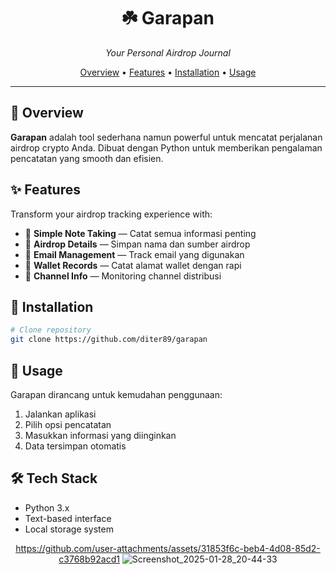 <div align="center">
  
# ☘️ Garapan

*Your Personal Airdrop Journal*

[Overview](#overview) • [Features](#features) • [Installation](#installation) • [Usage](#usage)

</div>

---

## 🌿 Overview

**Garapan** adalah tool sederhana namun powerful untuk mencatat perjalanan airdrop crypto Anda. Dibuat dengan Python untuk memberikan pengalaman pencatatan yang smooth dan efisien.

## ✨ Features

Transform your airdrop tracking experience with:

- 📝 **Simple Note Taking** — Catat semua informasi penting
- 🎯 **Airdrop Details** — Simpan nama dan sumber airdrop
- 📧 **Email Management** — Track email yang digunakan
- 💎 **Wallet Records** — Catat alamat wallet dengan rapi
- 🔄 **Channel Info** — Monitoring channel distribusi

## 🚀 Installation

```bash
# Clone repository
git clone https://github.com/diter89/garapan

```

## 💫 Usage

Garapan dirancang untuk kemudahan penggunaan:

1. Jalankan aplikasi
2. Pilih opsi pencatatan
3. Masukkan informasi yang diinginkan
4. Data tersimpan otomatis

## 🛠️ Tech Stack

- Python 3.x
- Text-based interface
- Local storage system

<div align="center">


https://github.com/user-attachments/assets/31853f6c-beb4-4d08-85d2-c3768b92acd1
![Screenshot_2025-01-28_20-44-33](https://github.com/user-attachments/assets/e375f479-bd02-4cb2-83ac-090db60b38d5)


</div>
